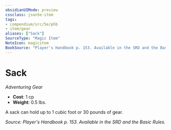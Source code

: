 ```yaml
---
obsidianUIMode: preview
cssclass: json5e-item
tags:
- compendium/src/5e/phb
- item/gear
aliases: ["Sack"]
SourceType: "Magic Item"
NoteIcon: magicitem
BookSource: "Player's Handbook p. 153. Available in the SRD and the Basic Rules."
---
```

# Sack
*Adventuring Gear*  

- **Cost**: 1 cp
- **Weight**: 0.5 lbs.

A sack can hold up to 1 cubic foot or 30 pounds of gear.

*Source: Player's Handbook p. 153. Available in the SRD and the Basic Rules.*